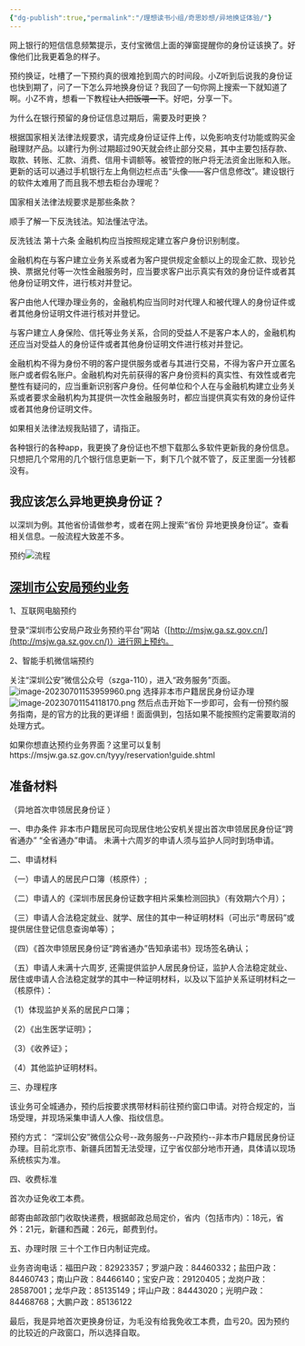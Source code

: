 ```yaml
---
{"dg-publish":true,"permalink":"/理想读书小组/奇思妙想/异地换证体验/"}
---
```


  
网上银行的短信信息频繁提示，支付宝微信上面的弹窗提醒你的身份证该换了。好像他们比我更着急的样子。

预约换证，吐槽了一下预约真的很难抢到周六的时间段。小Z听到后说我的身份证也快到期了，问了一下怎么异地换身份证？我回了一句你网上搜索一下就知道了啊。小Z不肯，想看一下教程~~让人把饭喂一下~~。好吧，分享一下。

为什么在银行预留的身份证信息过期后，需要及时更换？

根据国家相关法律法规要求，请完成身份证证件上传，以免影响支付功能或购买金融理财产品。以建行为例:过期超过90天就会终止部分交易，其中主要包括存款、取款、转账、汇款、消费、信用卡调额等。被管控的账户将无法资金出账和入账。更新的话可以通过手机银行左上角侧边栏点击“头像——客户信息修改”。建设银行的软件太难用了而且我不想去柜台办理呢？

国家相关法律法规要求是那些条款？

顺手了解一下反洗钱法。知法懂法守法。

反洗钱法 第十六条 金融机构应当按照规定建立客户身份识别制度。

金融机构在与客户建立业务关系或者为客户提供规定金额以上的现金汇款、现钞兑换、票据兑付等一次性金融服务时，应当要求客户出示真实有效的身份证件或者其他身份证明文件，进行核对并登记。

客户由他人代理办理业务的，金融机构应当同时对代理人和被代理人的身份证件或者其他身份证明文件进行核对并登记。

与客户建立人身保险、信托等业务关系，合同的受益人不是客户本人的，金融机构还应当对受益人的身份证件或者其他身份证明文件进行核对并登记。

金融机构不得为身份不明的客户提供服务或者与其进行交易，不得为客户开立匿名账户或者假名账户。金融机构对先前获得的客户身份资料的真实性、有效性或者完整性有疑问的，应当重新识别客户身份。任何单位和个人在与金融机构建立业务关系或者要求金融机构为其提供一次性金融服务时，都应当提供真实有效的身份证件或者其他身份证明文件。

如果相关法律法规我贴错了，请指正。

各种银行的各种app，我更换了身份证也不想下载那么多软件更新我的身份信息。只想把几个常用的几个银行信息更新一下，剩下几个就不管了，反正里面一分钱都没有。

## 我应该怎么异地更换身份证？

以深圳为例。其他省份请做参考，或者在网上搜索“省份 异地更换身份证”。查看相关信息。一般流程大致差不多。

预约![流程](file:///Users/walterlawrence/Desktop/%E6%B5%81%E7%A8%8B.svg?lastModify=1688197838)

## [深圳市公安局预约业务](https://msjw.ga.sz.gov.cn/tyyy/index.shtml)

1、互联网电脑预约

登录“深圳市公安局户政业务预约平台”网站（[http://msjw.ga.sz.gov.cn/](http://msjw.ga.sz.gov.cn/)）进行网上预约。

2、智能手机微信端预约

关注“深圳公安”微信公众号（szga-110），进入“政务服务”页面。
![image-20230701153959960.png](/img/user/%E7%90%86%E6%83%B3%E8%AF%BB%E4%B9%A6%E5%B0%8F%E7%BB%84/%E5%85%AC%E4%BC%97%E5%8F%B7%E6%96%87%E7%AB%A0/image-20230701153959960.png)
选择非本市户籍居民身份证办理
![image-20230701154118170.png](/img/user/%E7%90%86%E6%83%B3%E8%AF%BB%E4%B9%A6%E5%B0%8F%E7%BB%84/%E5%85%AC%E4%BC%97%E5%8F%B7%E6%96%87%E7%AB%A0/image-20230701154118170.png)
然后点击开始下一步即可，会有一份预约服务指南，是的官方的比我的更详细！面面俱到，包括如果不能按照约定需要取消的处理方式。

如果你想直达预约业务界面？这里可以复制https://msjw.ga.sz.gov.cn/tyyy/reservation!guide.shtml

## 准备材料

（异地首次申领居民身份证 ）

一、申办条件 非本市户籍居民可向现居住地公安机关提出首次申领居民身份证“跨省通办” “全省通办”申请。 未满十六周岁的申请人须与监护人同时到场申请。

二、申请材料

（一）申请人的居民户口簿（核原件）;

（二）申请人的《深圳市居民身份证数字相片采集检测回执》（有效期六个月）；

（三）申请人合法稳定就业、就学、居住的其中一种证明材料（可出示“粤居码”或提供居住登记信息查询单等）；

（四）《首次申领居民身份证“跨省通办”告知承诺书》现场签名确认；

（五）申请人未满十六周岁, 还需提供监护人居民身份证，监护人合法稳定就业、居住或申请人合法稳定就学的其中一种证明材料，以及以下监护关系证明材料之一（核原件）：

（1）体现监护关系的居民户口簿；

（2）《出生医学证明》；

（3）《收养证》；

（4）其他监护证明材料。

三、办理程序

该业务可全城通办，预约后按要求携带材料前往预约窗口申请。对符合规定的，当场受理，并现场采集申请人人像、指纹信息。

预约方式： “深圳公安”微信公众号--政务服务--户政预约--非本市户籍居民身份证办理。目前北京市、新疆兵团暂无法受理，辽宁省仅部分地市开通，具体请以现场系统核实为准。

四、收费标准

首次办证免收工本费。

邮寄由邮政部门收取快递费，根据邮政总局定价，省内（包括市内）：18元，省外：21元，新疆和西藏：26元，邮费到付。

五、办理时限 三十个工作日内制证完成。

业务咨询电话：福田户政：82923357；罗湖户政：84460332；盐田户政：84460743；南山户政：84466140；宝安户政：29120405；龙岗户政：28587001；龙华户政：85135149；坪山户政：84443020；光明户政：84468768；大鹏户政：85136122

最后，我是异地首次更换身份证，为毛没有给我免收工本费，血亏20。因为预约的比较近的户政窗口，所以选择自取。